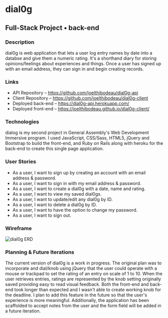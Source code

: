 # dial0g #

## Full-Stack Project • back-end ##

### Description ###

dial0g is web application that lets a user log entry names by date into a databse
and give them a numeric rating. It's a shorthand diary for storing opinions/feelings
about experiences and things. Once a user has signed up with an email address, they can
sign in and begin creating records.

### Links ###

* API Repository – https://github.com/joelthibodeau/dial0g-api
* Client Repository – https://github.com/joelthibodeau/dial0g-client
* Deployed back-end – https://dial0g-api.herokuapp.com/
* Deployed front-end – https://joelthibodeau.github.io/dial0g-client/

### Technologies ###

dialog is my second project in General Assembly's Web Development Immersive program.
I used JavaScript, CSS/Sass, HTML5, jQuery and Bootstrap to build the front-end, and
Ruby on Rails along with heroku for the back-end to create this single page application.

### User Stories ###

* As a user, I want to sign up by creating an account with an email address & password.
* As a user, I want to sign in with my email address & password.
* As a user, I want to create a dial0g with a date, name and rating.
* As a user, I want to view my saved dial0gs.
* As a user, I want to update/edit any dial0g by ID.
* As a user, I want to delete a dial0g by ID.
* As a user, I want to have the option to change my password.
* As a user, I want to sign out.

### Wireframe ###

![dial0g ERD](https://i.imgur.com/whBXYQV.jpg?1)

### Planning & Future Iterations ###

The current version of dial0g is a work in progress. The original plan was to incorporate
and dial/knob using jQuery that the user could operate with a mouse or trackpad to
set the rating of an entry on scale of 1 to 10. When the user retrieves entries, ratings
are represented by the knob setting originally saved providing easy to read visual feedback.
Both the front-end and back-end took longer than expected and I wasn't able to create
working knob for the deadline. I plan to add this feature in the future so that the
user's experience is more meaningful. Additionally, the application has been scaffolded to
accept notes from the user and the form field will be added in a future iteration.
